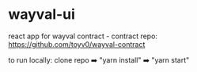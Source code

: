 # wayval-ui

react app for wayval contract - contract repo: https://github.com/toyv0/wayval-contract

to run locally: clone repo ➡️ "yarn install" ➡️ "yarn start"
